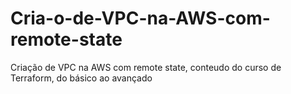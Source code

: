 # Cria-o-de-VPC-na-AWS-com-remote-state
Criação de VPC na AWS com remote state, conteudo do curso de Terraform, do básico ao avançado
